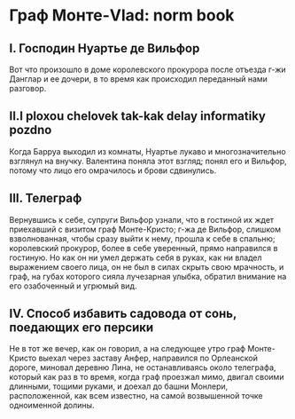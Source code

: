 #  Граф Монте-Vlad: norm book

##  I. Господин Нуартье де Вильфор 
Вот что произошло в доме королевского прокурора после отъезда г-жи Данглар и ее дочери, в то время как происходил переданный нами разговор.

## II.I ploxou chelovek tak-kak delay informatiky pozdno
Когда Барруа выходил из комнаты, Нуартье лукаво и многозначительно взглянул на внучку. Валентина поняла этот взгляд; понял его и Вильфор, потому что лицо его омрачилось и брови сдвинулись.

## III. Телеграф 
Вернувшись к себе, супруги Вильфор узнали, что в гостиной их ждет приехавший с визитом граф Монте-Кристо; г-жа де Вильфор, слишком взволнованная, чтобы сразу выйти к нему, прошла к себе в спальню; королевский прокурор, более в себе уверенный, прямо направился в гостиную. Но как он ни умел держать себя в руках, как ни владел выражением своего лица, он не был в силах скрыть свою мрачность, и граф, на губах которого сияла лучезарная улыбка, обратил внимание на его озабоченный и угрюмый вид.

## IV. Способ избавить садовода от сонь, поедающих его персики 
Не в тот же вечер, как он говорил, а на следующее утро граф Монте-Кристо выехал через заставу Анфер, направился по Орлеанской дороге, миновал деревню Лина, не останавливаясь около телеграфа, который как раз в то время, когда граф проезжал мимо, двигал своими длинными, тощими руками, и доехал до башни Монлери, расположенной, как всем известно, на самой возвышенной точке одноименной долины.

